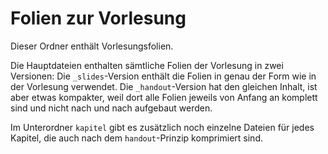 # Folien zur Vorlesung

Dieser Ordner enthält Vorlesungsfolien.

Die Hauptdateien enthalten sämtliche Folien der Vorlesung in zwei Versionen:
Die `_slides`-Version enthält die Folien in genau der Form wie in der Vorlesung verwendet.
Die `_handout`-Version hat den gleichen Inhalt, ist aber etwas kompakter,
weil dort alle Folien jeweils von Anfang an komplett sind und nicht nach und nach aufgebaut werden.

Im Unterordner `kapitel` gibt es zusätzlich noch einzelne Dateien für jedes Kapitel,
die auch nach dem `handout`-Prinzip komprimiert sind.
